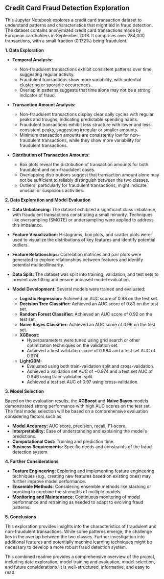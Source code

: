 ## Credit Card Fraud Detection Exploration

This Jupyter Notebook explores a credit card transaction dataset to understand patterns and characteristics that might aid in fraud detection. The dataset contains anonymized credit card transactions made by European cardholders in September 2013. It comprises over 284,000 transactions, with a small fraction (0.172%) being fraudulent.

**1. Data Exploration**

* **Temporal Analysis:** 
    - Non-fraudulent transactions exhibit consistent patterns over time, suggesting regular activity.
    - Fraudulent transactions show more variability, with potential clustering or sporadic occurrences. 
    - Overlap in patterns suggests that time alone may not be a strong indicator of fraud.

* **Transaction Amount Analysis:**
    - Non-fraudulent transactions display clear daily cycles with regular peaks and troughs, indicating predictable spending habits.
    - Fraudulent transactions exhibit less structure with lower and less consistent peaks, suggesting irregular or smaller amounts. 
    - Minimum transaction amounts are consistently low for non-fraudulent transactions, while they show more variability for fraudulent transactions.

* **Distribution of Transaction Amounts:**
    - Box plots reveal the distribution of transaction amounts for both fraudulent and non-fraudulent cases. 
    - Overlapping distributions suggest that transaction amount alone may not be sufficient to reliably distinguish between the two classes.
    - Outliers, particularly for fraudulent transactions, might indicate unusual or suspicious activities.

**2. Data Exploration and Model Evaluation**

* **Data Unbalancing:** The dataset exhibited a significant class imbalance, with fraudulent transactions constituting a small minority. Techniques like oversampling (SMOTE) or undersampling were applied to address this imbalance.
* **Feature Visualization:** Histograms, box plots, and scatter plots were used to visualize the distributions of key features and identify potential outliers. 
* **Feature Relationships:** Correlation matrices and pair plots were generated to explore relationships between features and identify potential multicollinearity.

* **Data Split:** The dataset was split into training, validation, and test sets to prevent overfitting and ensure unbiased model evaluation.
* **Model Development:** Several models were trained and evaluated:
    * **Logistic Regression:** Achieved an AUC score of 0.98 on the test set.
    * **Decision Tree Classifier:** Achieved an AUC score of 0.83 on the test set.
    * **Random Forest Classifier:** Achieved an AUC score of 0.92 on the test set.
    * **Naive Bayes Classifier:** Achieved an AUC score of 0.96 on the test set.
    * **XGBoost:** 
        * Hyperparameters were tuned using grid search or other optimization techniques on the validation set.
        * Achieved a best validation score of 0.984 and a test set AUC of 0.974.
    * **LightGBM:** 
        * Evaluated using both train-validation split and cross-validation.
        * Achieved a validation set AUC of ~0.974 and a test set AUC of 0.946 using train-validation split.
        * Achieved a test set AUC of 0.97 using cross-validation.

**3. Model Selection**

Based on the evaluation results, the **XGBoost** and **Naive Bayes** models demonstrated strong performance with high AUC scores on the test set. The final model selection will be based on a comprehensive evaluation considering factors such as:

* **Model Accuracy:** AUC score, precision, recall, F1-score.
* **Interpretability:** Ease of understanding and explaining the model's predictions.
* **Computational Cost:** Training and prediction time.
* **Business Requirements:** Specific needs and constraints of the fraud detection system.

**4. Further Considerations**

* **Feature Engineering:** Exploring and implementing feature engineering techniques (e.g., creating new features based on existing ones) may further improve model performance.
* **Ensemble Methods:** Considering ensemble methods like stacking or boosting to combine the strengths of multiple models.
* **Monitoring and Maintenance:** Continuous monitoring of model performance and retraining as needed to adapt to evolving fraud patterns.

**5. Conclusions**

This exploration provides insights into the characteristics of fraudulent and non-fraudulent transactions. While some patterns emerge, the challenge lies in the overlap between the two classes. Further investigation into additional features and potentially machine learning techniques might be necessary to develop a more robust fraud detection system.

This combined readme provides a comprehensive overview of the project, including data exploration, model training and evaluation, model selection, and future considerations. It is well-structured, informative, and easy to read.
